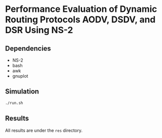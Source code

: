 # Performance Evaluation of Dynamic Routing Protocols AODV, DSDV, and DSR Using NS-2

## Dependencies
- NS-2
- bash
- awk
- gnuplot

## Simulation
```sh
./run.sh
```

## Results
All results are under the `res` directory.
